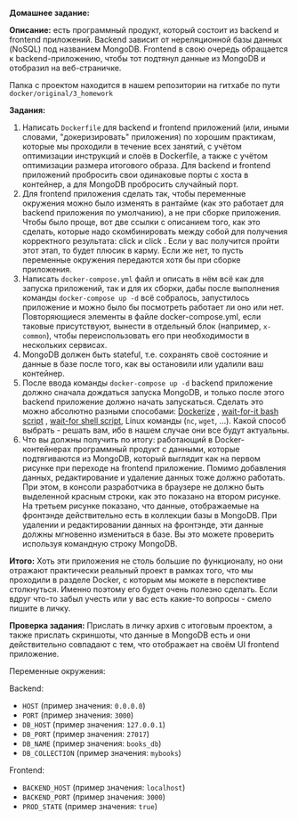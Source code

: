 **Домашнее задание:**

**Описание:** есть программный продукт, который состоит из backend и frontend приложений. Backend зависит от нереляционной базы данных (NoSQL) под названием MongoDB. Frontend в свою очередь обращается к backend-приложению, чтобы тот подтянул данные из MongoDB и отобразил на веб-страничке.

Папка с проектом находится в нашем репозитории на гитхабе по пути `docker/original/3_homework`

**Задания:**
1. Написать `Dockerfile` для backend и frontend приложений (или, иными словами, "докеризировать" приложения) по хорошим практикам, которые мы проходили в течение всех занятий, с учётом оптимизации инструкций и слоёв в Dockerfile, а также с учётом оптимизации размера итогового образа. Для backend и frontend приложений пробросить свои одинаковые порты с хоста в контейнер, а для MongoDB пробросить случайный порт.
2. Для frontend приложения сделать так, чтобы переменные окружения можно было изменять в рантайме (как это работает для backend приложения по умолчанию), а не при сборке приложения. Чтобы было проще, вот две ссылки с описанием того, как это сделать, которые надо скомбинировать между собой для получения корректного результата: click и click . Если у вас получится пройти этот этап, то будет плюсик в карму. Если же нет, то пусть переменные окружения передаются хотя бы при сборке приложения.
3. Написать `docker-compose.yml` файл и описать в нём всё как для запуска приложений, так и для их сборки, дабы после выполнения команды `docker-compose up -d` всё собралось, запустилось приложение и можно было бы посмотреть работает ли оно или нет. Повторяющиеся элементы в файле docker-compose.yml, если таковые присутствуют, вынести в отдельный блок (например, `x-common`), чтобы переиспользовать его при необходимости в нескольких сервисах.
4. MongoDB должен быть stateful, т.е. сохранять своё состояние и данные в базе после того, как вы остановили или удалили ваш контейнер.
5. После ввода команды `docker-compose up -d` backend приложение должно сначала дождаться запуска MongoDB, и только после этого backend приложение должно начать запускаться. Сделать это можно абсолютно разными способами: [Dockerize](https://github.com/jwilder/dockerize) , [wait-for-it bash script](https://github.com/vishnubob/wait-for-it) , [wait-for shell script](https://github.com/eficode/wait-for), Linux команды (`nc`, `wget`, ...). Какой способ выбрать - решать вам, ибо в нашем случае они все будут актуальны.
6. Что вы должны получить по итогу: работающий в Docker-контейнерах программный продукт с данными, которые подтягиваются из MongoDB, который выглядит как на первом рисунке при переходе на frontend приложение. Помимо добавления данных, редактирование и удаление данных тоже должно работать. При этом, в консоли разработчика в браузере не должно быть выделенной красным строки, как это показано на втором рисунке. На третьем рисунке показано, что данные, отображаемые на фронтэнде действительно есть в коллекции базы в MongoDB. При удалении и редактировании данных на фронтэнде, эти данные должны мгновенно измениться в базе. Вы это можете проверить используя командную строку MongoDB.

**Итого:**
Хоть эти приложения не столь большие по функционалу, но они отражают практически реальный проект в рамках того, что мы проходили в разделе Docker, с которым мы можете в перспективе столкнуться. Именно поэтому его будет очень полезно сделать.
Если вдруг что-то забыл учесть или у вас есть какие-то вопросы - смело пишите в личку.

**Проверка задания:**
Прислать в личку архив с итоговым проектом, а также прислать скриншоты, что данные в MongoDB есть и они действительно совпадают с тем, что отображает на своём UI frontend приложение.

Переменные окружения:

Backend:
- `HOST` (пример значения: `0.0.0.0`)
- `PORT` (пример значения: `3000`)
- `DB_HOST` (пример значения: `127.0.0.1`)
- `DB_PORT` (пример значения: `27017`)
- `DB_NAME` (пример значения: `books_db`)
- `DB_COLLECTION` (пример значения: `mybooks`)

Frontend:
- `BACKEND_HOST` (пример значения: `localhost`)
- `BACKEND_PORT` (пример значения: `3000`)
- `PROD_STATE` (пример значения: `true`)

